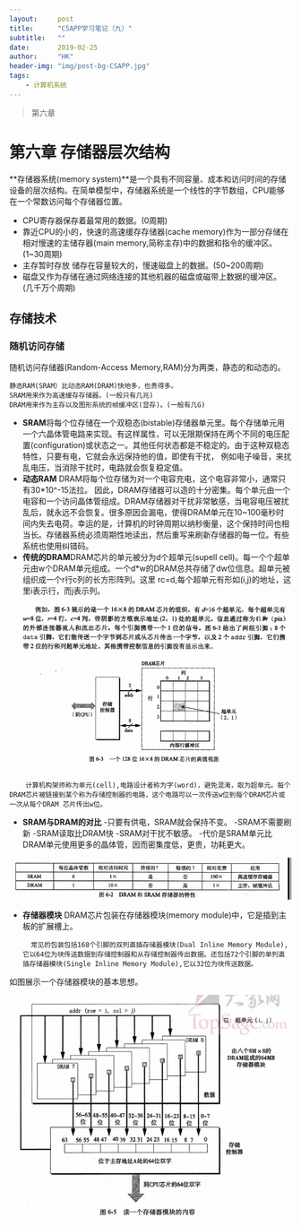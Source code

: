 ```yaml
---
layout:     post
title:      "CSAPP学习笔记（九）"
subtitle:   ""
date:       2019-02-25
author:     "HK"
header-img: "img/post-bg-CSAPP.jpg"
tags:
    - 计算机系统
---
```


> 第六章

# 第六章 存储器层次结构

**存储器系统(memory system)**是一个具有不同容量、成本和访问时间的存储设备的层次结构。在简单模型中，存储器系统是一个线性的字节数组，CPU能够在一个常数访问每个存储器位置。
- CPU寄存器保存着最常用的数据。(0周期)
- 靠近CPU的小的，快速的高速缓存存储器(cache memory)作为一部分存储在相对慢速的主储存器(main memory,简称主存)中的数据和指令的缓冲区。(1~30周期)
- 主存暂时存放 储存在容量较大的，慢速磁盘上的数据。(50~200周期)
- 磁盘又作为存储在通过网络连接的其他机器的磁盘或磁带上数据的缓冲区。(几千万个周期)

## 存储技术

### 随机访问存储

随机访问存储器(Random-Access Memory,RAM)分为两类，静态的和动态的。

    静态RAM(SRAM）比动态RAM(DRAM)快地多，也贵得多。
    SRAM用来作为高速缓存存储器。(一般只有几兆)
    DRAM用来作为主存以及图形系统的帧缓冲区(显存)。(一般有几G)

- **SRAM**将每个位存储在一个双稳态(bistable)存储器单元里。每个存储单元用一个六晶体管电路来实现。有这样属性，可以无限期保持在两个不同的电压配置(configuration)或状态之一。其他任何状态都是不稳定的。由于这种双稳态特性，只要有电，它就会永远保持他的值，即使有干扰，
例如电子噪音，来扰乱电压，当消除干扰时，电路就会恢复稳定值。
- **动态RAM**  DRAM将每个位存储为对一个电容充电，这个电容非常小，通常只有30*10^-15法拉。 因此，DRAM存储器可以造的十分密集。每个单元由一个电容和一个访问晶体管组成。DRAM存储器对干扰非常敏感，当电容电压被扰乱后，就永远不会恢复。很多原因会漏电，使得DRAM单元在10~100毫秒时间内失去电荷。幸运的是，计算机的时钟周期以纳秒衡量，这个保持时间也相当长。存储器系统必须周期性地读出，然后重写来刷新存储器的每一位。有些系统也使用纠错码。
- **传统的DRAM**DRAM芯片的单元被分为d个超单元(supell cell)。每一个个超单元由w个DRAM单元组成。一个d*w的DRAM总共存储了dw位信息。超单元被组织成一个r行c列的长方形阵列。这里 rc=d,每个超单元有形如(i,j)的地址，这里i表示行，而j表示列。

![img](https://github.com/Hkaren78/Hkaren78.github.io/raw/master/img/in-post/CSAPP13/EcD5buC.png)

        计算机构架师称为单元(cell),电路设计者称为字(word)，避免混淆，取为超单元。每个DRAM芯片被链接到某个称为存储控制器的电路，这个电路可以一次传送w位到每个DRAM芯片或一次从每个DRAM 芯片传出w位。
- **SRAM与DRAM的对比**
    -只要有供电，SRAM就会保持不变。
    -SRAM不需要刷新
    -SRAM读取比DRAM快
    -SRAM对干扰不敏感。
    -代价是SRAM单元比DRAM单元使用更多的晶体管，因而密集度低，更贵，功耗更大。

![img](https://github.com/Hkaren78/Hkaren78.github.io/raw/master/img/in-post/CSAPP13/RAM.png)

- **存储器模块** DRAM芯片包装在存储器模块(memory module)中，它是插到主板的扩展槽上。

    	常见的包装包括168个引脚的双列直插存储器模块(Dual Inline Memory Module),它以64位为块传送数据到存储控制器和从存储控制器传出数据。还包括72个引脚的单列直插存储器模块(Single Inline Memory Module),它以32位为块传送数据。

如图展示一个存储器模块的基本思想。

![img](https://github.com/Hkaren78/Hkaren78.github.io/raw/master/img/in-post/CSAPP13/miqRkKr.png)